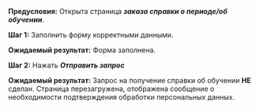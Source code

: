 **Предусловия:**
Открыта страница ***заказа справки о периоде/об обучении***.

**Шаг 1:**
Заполнить форму корректными данными.

**Ожидаемый результат:**
Форма заполнена.

**Шаг 2:**
Нажать ***Отправить запрос***

**Ожидаемый результат:**
Запрос на получение справки об обучении **НЕ** сделан.
Страница перезагружена, отображена сообщение о необходимости подтверждения обработки персональных данных.